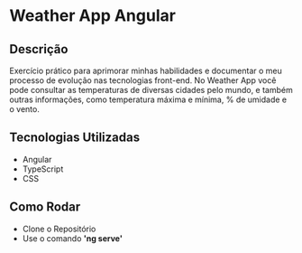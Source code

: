 # Weather App Angular

## Descrição

Exercício prático para aprimorar minhas habilidades e documentar o meu processo de evolução nas tecnologias front-end. No Weather App você pode consultar as temperaturas de diversas cidades pelo mundo, e também outras informações, como temperatura máxima e mínima, % de umidade e o vento.

## Tecnologias Utilizadas
 * Angular
 * TypeScript
 * CSS

## Como Rodar
* Clone o Repositório
* Use o comando __'ng serve'__
